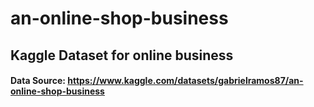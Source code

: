# an-online-shop-business
## Kaggle Dataset for online business
#### Data Source: https://www.kaggle.com/datasets/gabrielramos87/an-online-shop-business
